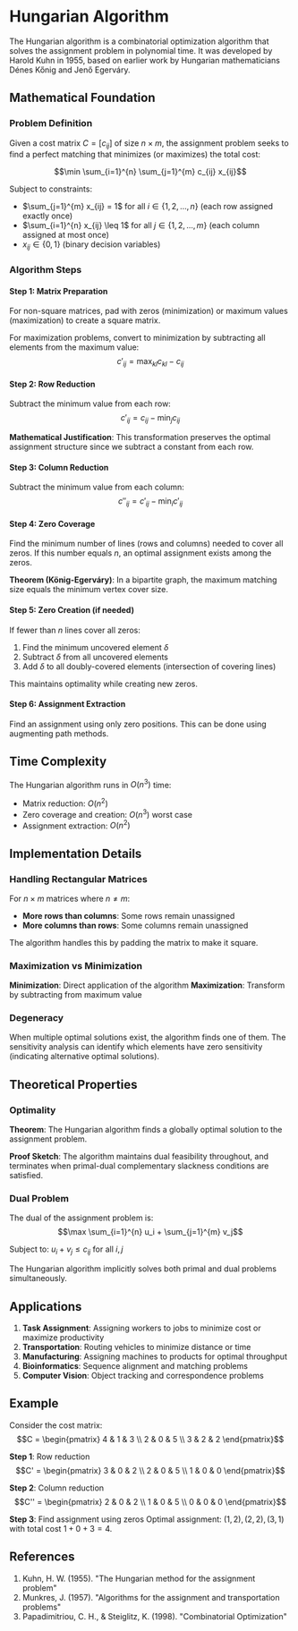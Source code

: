 # Hungarian Algorithm

The Hungarian algorithm is a combinatorial optimization algorithm that solves the assignment problem in polynomial time. It was developed by Harold Kuhn in 1955, based on earlier work by Hungarian mathematicians Dénes Kőnig and Jenő Egerváry.

## Mathematical Foundation

### Problem Definition

Given a cost matrix $C = [c_{ij}]$ of size $n \times m$, the assignment problem seeks to find a perfect matching that minimizes (or maximizes) the total cost:

$$\min \sum_{i=1}^{n} \sum_{j=1}^{m} c_{ij} x_{ij}$$

Subject to constraints:
- $\sum_{j=1}^{m} x_{ij} = 1$ for all $i \in \{1, 2, ..., n\}$ (each row assigned exactly once)
- $\sum_{i=1}^{n} x_{ij} \leq 1$ for all $j \in \{1, 2, ..., m\}$ (each column assigned at most once)
- $x_{ij} \in \{0, 1\}$ (binary decision variables)

### Algorithm Steps

#### Step 1: Matrix Preparation

For non-square matrices, pad with zeros (minimization) or maximum values (maximization) to create a square matrix.

For maximization problems, convert to minimization by subtracting all elements from the maximum value:
$$c'_{ij} = \max_{kl} c_{kl} - c_{ij}$$

#### Step 2: Row Reduction

Subtract the minimum value from each row:
$$c'_{ij} = c_{ij} - \min_j c_{ij}$$

**Mathematical Justification**: This transformation preserves the optimal assignment structure since we subtract a constant from each row.

#### Step 3: Column Reduction

Subtract the minimum value from each column:
$$c''_{ij} = c'_{ij} - \min_i c'_{ij}$$

#### Step 4: Zero Coverage

Find the minimum number of lines (rows and columns) needed to cover all zeros. If this number equals $n$, an optimal assignment exists among the zeros.

**Theorem (König-Egerváry)**: In a bipartite graph, the maximum matching size equals the minimum vertex cover size.

#### Step 5: Zero Creation (if needed)

If fewer than $n$ lines cover all zeros:
1. Find the minimum uncovered element $\delta$
2. Subtract $\delta$ from all uncovered elements
3. Add $\delta$ to all doubly-covered elements (intersection of covering lines)

This maintains optimality while creating new zeros.

#### Step 6: Assignment Extraction

Find an assignment using only zero positions. This can be done using augmenting path methods.

## Time Complexity

The Hungarian algorithm runs in $O(n^3)$ time:
- Matrix reduction: $O(n^2)$
- Zero coverage and creation: $O(n^3)$ worst case
- Assignment extraction: $O(n^2)$

## Implementation Details

### Handling Rectangular Matrices

For $n \times m$ matrices where $n \neq m$:
- **More rows than columns**: Some rows remain unassigned
- **More columns than rows**: Some columns remain unassigned

The algorithm handles this by padding the matrix to make it square.

### Maximization vs Minimization

**Minimization**: Direct application of the algorithm
**Maximization**: Transform by subtracting from maximum value

### Degeneracy

When multiple optimal solutions exist, the algorithm finds one of them. The sensitivity analysis can identify which elements have zero sensitivity (indicating alternative optimal solutions).

## Theoretical Properties

### Optimality

**Theorem**: The Hungarian algorithm finds a globally optimal solution to the assignment problem.

**Proof Sketch**: The algorithm maintains dual feasibility throughout, and terminates when primal-dual complementary slackness conditions are satisfied.

### Dual Problem

The dual of the assignment problem is:
$$\max \sum_{i=1}^{n} u_i + \sum_{j=1}^{m} v_j$$

Subject to: $u_i + v_j \leq c_{ij}$ for all $i,j$

The Hungarian algorithm implicitly solves both primal and dual problems simultaneously.

## Applications

1. **Task Assignment**: Assigning workers to jobs to minimize cost or maximize productivity
2. **Transportation**: Routing vehicles to minimize distance or time
3. **Manufacturing**: Assigning machines to products for optimal throughput
4. **Bioinformatics**: Sequence alignment and matching problems
5. **Computer Vision**: Object tracking and correspondence problems

## Example

Consider the cost matrix:
$$C = \begin{pmatrix}
4 & 1 & 3 \\
2 & 0 & 5 \\
3 & 2 & 2
\end{pmatrix}$$

**Step 1**: Row reduction
$$C' = \begin{pmatrix}
3 & 0 & 2 \\
2 & 0 & 5 \\
1 & 0 & 0
\end{pmatrix}$$

**Step 2**: Column reduction
$$C'' = \begin{pmatrix}
2 & 0 & 2 \\
1 & 0 & 5 \\
0 & 0 & 0
\end{pmatrix}$$

**Step 3**: Find assignment using zeros
Optimal assignment: $(1,2), (2,2), (3,1)$ with total cost $1 + 0 + 3 = 4$.

## References

1. Kuhn, H. W. (1955). "The Hungarian method for the assignment problem"
2. Munkres, J. (1957). "Algorithms for the assignment and transportation problems"
3. Papadimitriou, C. H., & Steiglitz, K. (1998). "Combinatorial Optimization"